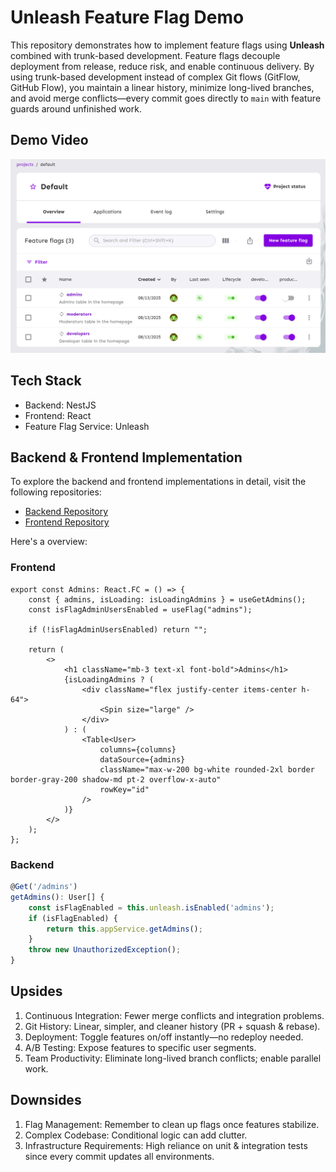 # Unleash Feature Flag Demo

This repository demonstrates how to implement feature flags using **Unleash** combined with trunk-based development. Feature flags decouple deployment from release, reduce risk, and enable continuous delivery. By using trunk-based development instead of complex Git flows (GitFlow, GitHub Flow), you maintain a linear history, minimize long-lived branches, and avoid merge conflicts—every commit goes directly to `main` with feature guards around unfinished work.

## Demo Video

[![Watch the Demo](unleash.png)](https://www.youtube.com/watch?v=uvuraFixE_Y)

## Tech Stack

- Backend: NestJS
- Frontend: React
- Feature Flag Service: Unleash

## Backend & Frontend Implementation

To explore the backend and frontend implementations in detail, visit the following repositories:

- [Backend Repository](https://github.com/BooRuleDie/FF-Backend)
- [Frontend Repository](https://github.com/BooRuleDie/FF-Frontend)

Here's a overview:

### Frontend

```tsx
export const Admins: React.FC = () => {
    const { admins, isLoading: isLoadingAdmins } = useGetAdmins();
    const isFlagAdminUsersEnabled = useFlag("admins");

    if (!isFlagAdminUsersEnabled) return "";

    return (
        <>
            <h1 className="mb-3 text-xl font-bold">Admins</h1>
            {isLoadingAdmins ? (
                <div className="flex justify-center items-center h-64">
                    <Spin size="large" />
                </div>
            ) : (
                <Table<User>
                    columns={columns}
                    dataSource={admins}
                    className="max-w-200 bg-white rounded-2xl border border-gray-200 shadow-md pt-2 overflow-x-auto"
                    rowKey="id"
                />
            )}
        </>
    );
};
```

### Backend

```ts
@Get('/admins')
getAdmins(): User[] {
    const isFlagEnabled = this.unleash.isEnabled('admins');
    if (isFlagEnabled) {
        return this.appService.getAdmins();
    }
    throw new UnauthorizedException();
}
```

## Upsides

1. Continuous Integration: Fewer merge conflicts and integration problems.
2. Git History: Linear, simpler, and cleaner history (PR + squash & rebase).
3. Deployment: Toggle features on/off instantly—no redeploy needed.
4. A/B Testing: Expose features to specific user segments.
5. Team Productivity: Eliminate long-lived branch conflicts; enable parallel work.

## Downsides

1. Flag Management: Remember to clean up flags once features stabilize.
2. Complex Codebase: Conditional logic can add clutter.
3. Infrastructure Requirements: High reliance on unit & integration tests since every commit updates all environments.
